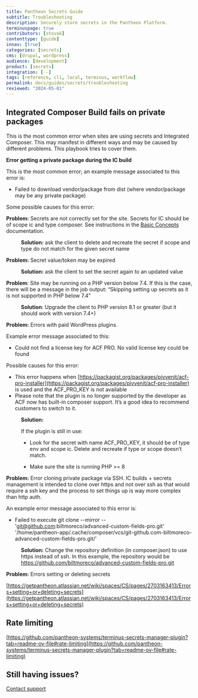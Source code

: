 ```yaml
---
title: Pantheon Secrets Guide
subtitle: Troubleshooting
description: Securely store secrets in the Pantheon Platform.
terminuspage: true
contributors: [stovak]
contenttype: [guide]
innav: [true]
categories: [secrets]
cms: [drupal, wordpress]
audience: [development]
product: [secrets]
integration: [--]
tags: [reference, cli, local, terminus, workflow]
permalink: docs/guides/secrets/troubleshooting
reviewed: "2024-05-01"
---
```

## Integrated Composer Build fails on private packages

This is the most common error when sites are using secrets and Integrated Composer. This may manifest in different ways and may be caused by different problems. This playbook tries to cover them.

**Error getting a private package during the IC build**

This is the most common error; an example message associated to this error is:

- Failed to download vendor/package from dist (where vendor/package may be any private package)

Some possible causes for this error:

<dl>
<dt>

**Problem:** Secrets are not correctly set for the site. Secrets for IC should be of scope ic and type composer. See instructions in the [Basic Concepts](/guides/secrets/02-basic-concepts) documentation.

</dt>
<dd>

**Solution:** ask the client to delete and recreate the secret if scope and type do not match for the given secret name

</dd>
</dl>

<dt>

**Problem:** Secret value/token may be expired

</dt>
<dd>

**Solution:** ask the client to set the secret again to an updated value

</dd>

<dt>

**Problem**: Site may be running on a PHP version below 7.4. If this is the case, there will be a message in the job output: “Skipping setting up secrets as it is not supported in PHP below 7.4”

</dt>
<dd>

**Solution**: Upgrade the client to PHP version 8.1 or greater (but it should work with version 7.4+)

</dd>

<dt>

**Problem:** Errors with paid WordPress plugins.

Example error message associated to this:

- Could not find a license key for ACF PRO. No valid license key could be found

Possible causes for this error:

- This error happens when [https://packagist.org/packages/pivvenit/acf-pro-installer](https://packagist.org/packages/pivvenit/acf-pro-installer) is used and the ACF_PRO_KEY is not available
- Please note that the plugin is no longer supported by the developer as ACF now has built-in composer support. It’s a good idea to recommend customers to switch to it.

</dt>
<dd>

**Solution:**

If the plugin is still in use:
- Look for the secret with name ACF_PRO_KEY, it should be of type env and scope ic. Delete and recreate if type or scope doesn’t match.

- Make sure the site is running PHP >= 8

</dd>
<dt>

**Problem:** Error cloning private package via SSH. IC builds + secrets management is intended to clone over https and not over ssh as that would require a ssh key and the process to set things up is way more complex than http auth.

An example error message associated to this error is:

- Failed to execute git clone --mirror -- 'git@github.com:biltmoreco/advanced-custom-fields-pro.git' '/home/pantheon-app/.cache/composer/vcs/git-github.com-biltmoreco-advanced-custom-fields-pro.git/'

</dt>
<dd>

**Solution:** Change the repository definition (in composer.json) to use https instead of ssh. In this example, the repository would be https://github.com/biltmoreco/advanced-custom-fields-pro.git
</dd>
<dt>

**Problem:** Errors setting or deleting secrets

</dt>

[https://getpantheon.atlassian.net/wiki/spaces/CS/pages/2703163413/Errors+setting+or+deleting+secrets](https://getpantheon.atlassian.net/wiki/spaces/CS/pages/2703163413/Errors+setting+or+deleting+secrets)

## Rate limiting

[https://github.com/pantheon-systems/terminus-secrets-manager-plugin?tab=readme-ov-file#rate-limiting](https://github.com/pantheon-systems/terminus-secrets-manager-plugin?tab=readme-ov-file#rate-limiting)

## Still having issues?

[Contact support](https://docs.pantheon.io/guides/support/contact-support/)
